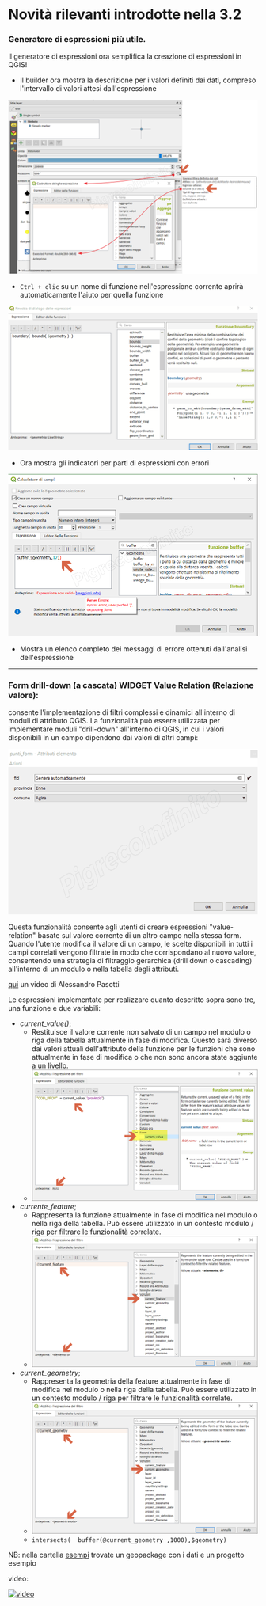 # Novità rilevanti introdotte nella 3.2

### Generatore di espressioni più utile.

Il generatore di espressioni ora semplifica la creazione di espressioni in QGIS!

- Il builder ora mostra la descrizione per i valori definiti dai dati, compreso l'intervallo di valori attesi dall'espressione

![](/img/novita_32/novita_32_01.png)

- `Ctrl + clic` su un nome di funzione nell'espressione corrente aprirà automaticamente l'aiuto per quella funzione

![](/img/novita_32/novita_32_02.gif)

- Ora mostra gli indicatori per parti di espressioni con errori

![](/img/novita_32/novita_32_03.png)

- Mostra un elenco completo dei messaggi di errore ottenuti dall'analisi dell'espressione

---

### Form drill-down (a cascata)  WIDGET Value Relation (Relazione valore):

consente l'implementazione di filtri complessi e dinamici all'interno di moduli di attributo QGIS. La funzionalità può essere utilizzata per implementare moduli "drill-down" all'interno di QGIS, in cui i valori disponibili in un campo dipendono dai valori di altri campi:

![](/img/novita_32/drill_down01.gif)

Questa funzionalità consente agli utenti di creare espressioni "value-relation" basate sul valore corrente di un altro campo nella stessa form. Quando l'utente modifica il valore di un campo, le scelte disponibili in tutti i campi correlati vengono filtrate in modo che corrispondano al nuovo valore, consentendo una strategia di filtraggio gerarchica (drill down o cascading) all'interno di un modulo o nella tabella degli attributi.

[qui](https://www.youtube.com/watch?time_continue=202&v=ipezh4KXrgo) un video di Alessandro Pasotti

Le espressioni implementate per realizzare quanto descritto sopra sono tre, una funzione e due variabili:

* _current_value()_;
    * Restituisce il valore corrente non salvato di un campo nel modulo o riga della tabella attualmente in fase di modifica. Questo sarà diverso dai valori attuali dell'attributo della funzione per le funzioni che sono attualmente in fase di modifica o che non sono ancora state aggiunte a un livello.
    * ![](/img/novita_32/novita_32_04.png)
* _currente_feature_;
    * Rappresenta la funzione attualmente in fase di modifica nel modulo o nella riga della tabella. Può essere utilizzato in un contesto modulo / riga per filtrare le funzionalità correlate.
    * ![](/img/novita_32/novita_32_05.png)
* _current_geometry_;
    * Rappresenta la geometria della feature attualmente in fase di modifica nel modulo o nella riga della tabella. Può essere utilizzato in un contesto modulo / riga per filtrare le funzionalità correlate.
    * ![](/img/novita_32/novita_32_06.png)
    * `intersects(  buffer(@current_geometry ,1000),$geometry)`

NB: nella cartella [esempi](/it/latest/release/novita_3.2.html) trovate un geopackage con i dati e un progetto esempio

video:

[![video](https://img.youtube.com/vi/8JBG6g_UvSA/0.jpg)](https://youtu.be/8JBG6g_UvSA "Drill-down")
